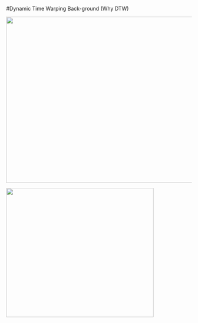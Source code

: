 #Dynamic Time Warping Back-ground (Why DTW)
<p align="center">
<img src="https://user-images.githubusercontent.com/89365465/133560464-bbf198f0-0318-4465-bb80-19d67a94ce5e.PNG" width="800" height="450"/>
</p>


<img src="https://user-images.githubusercontent.com/89365465/133560455-d2bf2c88-24a5-42f2-aef4-3b5befb7fb87.gif" width="400" height="350"/>
